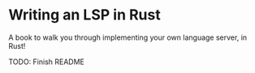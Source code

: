# Writing an LSP in Rust

A book to walk you through implementing your own language server, in Rust!

TODO: Finish README
